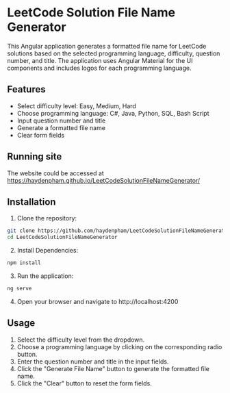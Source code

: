 # LeetCode Solution File Name Generator

This Angular application generates a formatted file name for LeetCode solutions based on the selected programming language, difficulty, question number, and title. The application uses Angular Material for the UI components and includes logos for each programming language.

## Features

- Select difficulty level: Easy, Medium, Hard
- Choose programming language: C#, Java, Python, SQL, Bash Script
- Input question number and title
- Generate a formatted file name
- Clear form fields

## Running site
The website could be accessed at https://haydenpham.github.io/LeetCodeSolutionFileNameGenerator/

## Installation

1. Clone the repository:

```bash
git clone https://github.com/haydenpham/LeetCodeSolutionFileNameGenerator.git
cd LeetCodeSolutionFileNameGenerator
```
2. Install Dependencies:
```bash
npm install
```
3. Run the application:
```bash
ng serve
```
4. Open your browser and navigate to http://localhost:4200

## Usage
1. Select the difficulty level from the dropdown.
2. Choose a programming language by clicking on the corresponding radio button.
3. Enter the question number and title in the input fields.
4. Click the "Generate File Name" button to generate the formatted file name.
5. Click the "Clear" button to reset the form fields.
